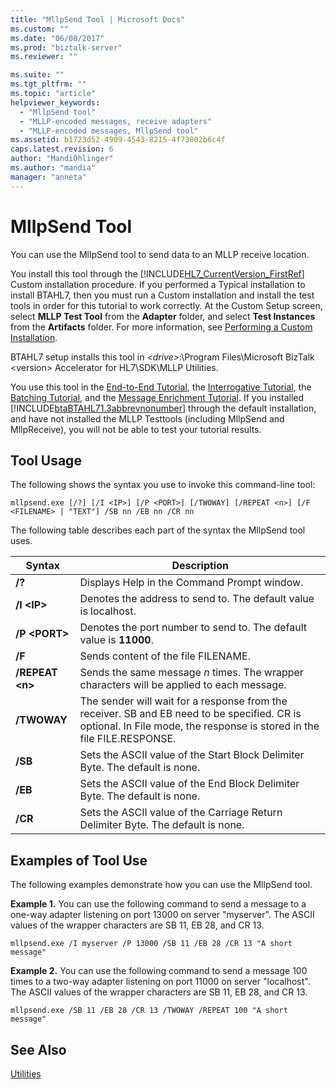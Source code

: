 ```yaml
---
title: "MllpSend Tool | Microsoft Docs"
ms.custom: ""
ms.date: "06/08/2017"
ms.prod: "biztalk-server"
ms.reviewer: ""

ms.suite: ""
ms.tgt_pltfrm: ""
ms.topic: "article"
helpviewer_keywords: 
  - "MllpSend tool"
  - "MLLP-encoded messages, receive adapters"
  - "MLLP-encoded messages, MllpSend tool"
ms.assetid: b1723d52-4909-4543-8215-4f73802b6c4f
caps.latest.revision: 6
author: "MandiOhlinger"
ms.author: "mandia"
manager: "anneta"
---
```

# MllpSend Tool
You can use the MllpSend tool to send data to an MLLP receive location.  
  
 You install this tool through the [!INCLUDE[HL7_CurrentVersion_FirstRef](../../includes/hl7-currentversion-firstref-md.md)] Custom installation procedure. If you performed a Typical installation to install BTAHL7, then you must run a Custom installation and install the test tools in order for this tutorial to work correctly. At the Custom Setup screen, select **MLLP Test Tool** from the **Adapter** folder, and select **Test Instances** from the **Artifacts** folder. For more information, see [Performing a Custom Installation](http://msdn.microsoft.com/library/e55c86e1-af63-49ba-8510-d177e1b96692).  
  
 BTAHL7 setup installs this tool in *\<drive\>*:\Program Files\Microsoft BizTalk \<version\> Accelerator for HL7\SDK\MLLP Utilities.  
  
 You use this tool in the [End-to-End Tutorial](../../adapters-and-accelerators/accelerator-hl7/end-to-end-tutorial1.md), the [Interrogative Tutorial](../../adapters-and-accelerators/accelerator-hl7/interrogative-tutorial.md), the [Batching Tutorial](../../adapters-and-accelerators/accelerator-hl7/batching-tutorial.md), and the [Message Enrichment Tutorial](../../adapters-and-accelerators/accelerator-hl7/message-enrichment-tutorial.md). If you installed [!INCLUDE[btaBTAHL71.3abbrevnonumber](../../includes/btabtahl71-3abbrevnonumber-md.md)] through the default installation, and have not installed the MLLP Testtools (including MllpSend and MllpReceive), you will not be able to test your tutorial results.  
  
## Tool Usage  
 The following shows the syntax you use to invoke this command-line tool:  
  
```  
mllpsend.exe [/?] [/I <IP>] [/P <PORT>] [/TWOWAY] [/REPEAT <n>] [/F <FILENAME> | "TEXT"] /SB nn /EB nn /CR nn  
```  
  
 The following table describes each part of the syntax the MllpSend tool uses.  
  
|Syntax|Description|  
|------------|-----------------|  
|**/?**|Displays Help in the Command Prompt window.|  
|**/I \<IP\>**|Denotes the address to send to. The default value is localhost.|  
|**/P \<PORT\>**|Denotes the port number to send to. The default value is **11000**.|  
|**/F**|Sends content of the file FILENAME.|  
|**/REPEAT \<n\>**|Sends the same message *n* times. The wrapper characters will be applied to each message.|  
|**/TWOWAY**|The sender will wait for a response from the receiver. SB and EB need to be specified. CR is optional. In File mode, the response is stored in the file FILE.RESPONSE.|  
|**/SB**|Sets the ASCII value of the Start Block Delimiter Byte. The default is none.|  
|**/EB**|Sets the ASCII value of the End Block Delimiter Byte. The default is none.|  
|**/CR**|Sets the ASCII value of the Carriage Return Delimiter Byte. The default is none.|  
  
## Examples of Tool Use  
 The following examples demonstrate how you can use the MllpSend tool.  
  
 **Example 1.** You can use the following command to send a message to a one-way adapter listening on port 13000 on server "myserver". The ASCII values of the wrapper characters are SB 11, EB 28, and CR 13.  
  
```  
mllpsend.exe /I myserver /P 13000 /SB 11 /EB 28 /CR 13 "A short message"  
```  
  
 **Example 2.** You can use the following command to send a message 100 times to a two-way adapter listening on port 11000 on server "localhost". The ASCII values of the wrapper characters are SB 11, EB 28, and CR 13.  
  
```  
mllpsend.exe /SB 11 /EB 28 /CR 13 /TWOWAY /REPEAT 100 "A short message"  
```  
  
## See Also  
 [Utilities](../../adapters-and-accelerators/accelerator-hl7/utilities2.md)